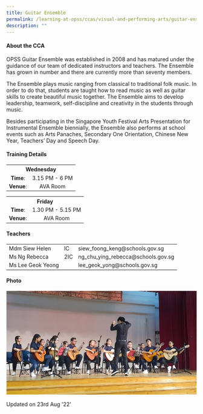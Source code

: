 ```yaml
---
title: Guitar Ensemble
permalink: /learning-at-opss/ccas/visual-and-performing-arts/guitar-ensemble
description: ""
---
```

<h4>About the CCA</h4>
<p>OPSS Guitar Ensemble was established in 2008 and has matured under the guidance of our team of dedicated instructors and teachers. The Ensemble has grown in number and there are currently more than seventy members.</p>
<p>The Ensemble plays music ranging from classical to traditional folk music. In order to do that, students are taught how to read music as well as guitar skills to create beautiful music together. The Ensemble aims to develop leadership, teamwork, self-discipline and creativity in the students through music.</p>
<p>Besides participating in the Singapore Youth Festival Arts Presentation for Instrumental Ensemble biennially, the Ensemble also performs at school events such as Arts Panaches, Secondary One Orientation, Chinese New Year, Teachers&rsquo; Day and Speech Day.</p>
<h4>Training Details</h4>
<table>
<tbody>
<tr>
<th style="text-align: center;" colspan="2">Wednesday</th>
</tr>
<tr>
<td style="text-align: center;"><strong>Time</strong>:</td>
<td style="text-align: center;">3.15 PM - 6 PM</td>
</tr>
<tr>
<td style="text-align: center;"><strong>Venue</strong>:</td>
<td style="text-align: center;">AVA Room</td>
</tr>
</tbody>
</table>
<table>
<tbody>
<tr>
<th style="text-align: center;" colspan="2">Friday</th>
</tr>
<tr>
<td style="text-align: center;"><strong>Time</strong>:</td>
<td style="text-align: center;">1.30 PM - 5.15 PM</td>
</tr>
<tr>
<td style="text-align: center;"><strong>Venue</strong>:</td>
<td style="text-align: center;">AVA Room</td>
</tr>
</tbody>
</table>
<h4>Teachers</h4>
<table>
<tbody>
<tr>
<td>Mdm Siew Helen</td>
<td>IC</td>
<td>siew_foong_keng@schools.gov.sg</td>
</tr>
<tr>
<td>Ms Ng Rebecca</td>
<td>2IC</td>
<td>ng_chu_ying_rebecca@schools.gov.sg</td>
</tr>
<tr>
<td>Ms Lee Geok Yeong</td>
<td>&nbsp;</td>
<td>lee_geok_yong@schools.gov.sg</td>
</tr>
</tbody>
</table>
<h4>Photo</h4>
<img src="/images/ge.jpg">
<p>Updated on 23rd Aug '22'</p>